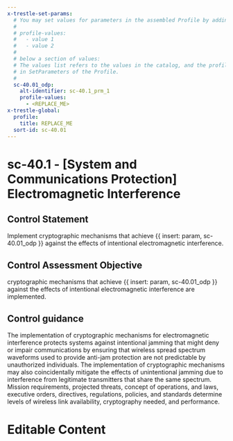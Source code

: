 ```yaml
---
x-trestle-set-params:
  # You may set values for parameters in the assembled Profile by adding
  #
  # profile-values:
  #   - value 1
  #   - value 2
  #
  # below a section of values:
  # The values list refers to the values in the catalog, and the profile-values represent values
  # in SetParameters of the Profile.
  #
  sc-40.01_odp:
    alt-identifier: sc-40.1_prm_1
    profile-values:
      - <REPLACE_ME>
x-trestle-global:
  profile:
    title: REPLACE_ME
  sort-id: sc-40.01
---
```


# sc-40.1 - \[System and Communications Protection\] Electromagnetic Interference

## Control Statement

Implement cryptographic mechanisms that achieve {{ insert: param, sc-40.01_odp }} against the effects of intentional electromagnetic interference.

## Control Assessment Objective

cryptographic mechanisms that achieve {{ insert: param, sc-40.01_odp }} against the effects of intentional electromagnetic interference are implemented.

## Control guidance

The implementation of cryptographic mechanisms for electromagnetic interference protects systems against intentional jamming that might deny or impair communications by ensuring that wireless spread spectrum waveforms used to provide anti-jam protection are not predictable by unauthorized individuals. The implementation of cryptographic mechanisms may also coincidentally mitigate the effects of unintentional jamming due to interference from legitimate transmitters that share the same spectrum. Mission requirements, projected threats, concept of operations, and laws, executive orders, directives, regulations, policies, and standards determine levels of wireless link availability, cryptography needed, and performance.

# Editable Content

<!-- Make additions and edits below -->
<!-- The above represents the contents of the control as received by the profile, prior to additions. -->
<!-- If the profile makes additions to the control, they will appear below. -->
<!-- The above markdown may not be edited but you may edit the content below, and/or introduce new additions to be made by the profile. -->
<!-- If there is a yaml header at the top, parameter values may be edited. Use --set-parameters to incorporate the changes during assembly. -->
<!-- The content here will then replace what is in the profile for this control, after running profile-assemble. -->
<!-- The current profile has no added parts for this control, but you may add new ones here. -->
<!-- Each addition must have a heading either of the form ## Control my_addition_name -->
<!-- or ## Part a. (where the a. refers to one of the control statement labels.) -->
<!-- "## Control" parts are new parts added after the statement part. -->
<!-- "## Part" parts are new parts added into the top-level statement part with that label. -->
<!-- Subparts may be added with nested hash levels of the form ### My Subpart Name -->
<!-- underneath the parent ## Control or ## Part being added -->
<!-- See https://ibm.github.io/compliance-trestle/tutorials/ssp_profile_catalog_authoring/ssp_profile_catalog_authoring for guidance. -->
